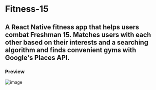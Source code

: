 # Fitness-15

A React Native fitness app that helps users combat Freshman 15. Matches users with each other based on their interests and a searching algorithm and finds convenient gyms with Google's Places API.
---
### Preview
![image](https://user-images.githubusercontent.com/86453692/149672853-cffdc61c-5fe9-412c-b967-a9b13957e5a7.png)
